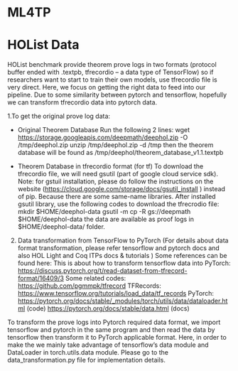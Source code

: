 # ML4TP

# HOList Data
HOList benchmark provide theorem prove logs in two formats (protocol buffer ended with .textpb, tfrecordio – a data type of TensorFlow) so if researchers want to start to train their own models, use tfrecordio file is very direct. Here, we focus on getting the right data to feed into our pipeline. Due to some similarity between pytorch and tensorflow, hopefully we can transform tfrecordio data into pytorch data. 

1.To get the original prove log data:
-	Original Theorem Database 
Run the following 2 lines:
wget https://storage.googleapis.com/deepmath/deephol.zip -O /tmp/deephol.zip
unzip /tmp/deephol.zip -d /tmp
then the theorem database will be found as /tmp/deephol/theorem_database_v1.1.textpb

-	Theorem Database in tfrecordio format (for tf) 
To download the tfrecordio file, we will need gsutil (part of google cloud service sdk). Note: for gstuil installation, please do follow the instructions on the website (https://cloud.google.com/storage/docs/gsutil_install ) instead of pip. Because there are some same-name libraries. 
After installed gsutil library, use the following codes to download the tfrecrodio file:
mkdir $HOME/deephol-data
gsutil -m cp -R gs://deepmath $HOME/deephol-data
	the data are available as proof logs in $HOME/deephol-data/ folder. 
	
2. Data transformation from TensorFlow to PyTorch
(For details about data format transformation, please refer tensorflow and pytorch docs and also HOL Light and Coq ITPs docs & tutorials )
Some references can be found here: 
This is about how to transform tensorflow data into PyTorch: https://discuss.pytorch.org/t/read-dataset-from-tfrecord-format/16409/3 
Some related codes: https://github.com/pgmmpk/tfrecord 
TFRecords: https://www.tensorflow.org/tutorials/load_data/tf_records 
PyTorch: https://pytorch.org/docs/stable/_modules/torch/utils/data/dataloader.html (code)
https://pytorch.org/docs/stable/data.html (docs)


To transform the prove logs into Pytorch required data format, we import tensorflow and pytorch in the same program and then read the data by tensorflow then transform it to PyTorch applicable format. Here, in order to make the we mainly take advantage of tensorflow’s data module and DataLoader in torch.utils.data module. Please go to the data_transformation.py file for implementation details. 

